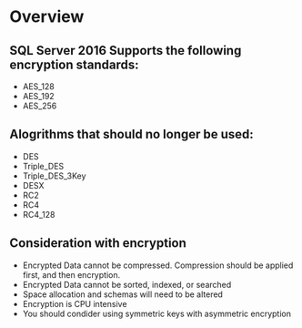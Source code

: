 # Overview

## SQL Server 2016 Supports the following encryption standards:

- AES_128
- AES_192
- AES_256

## Alogrithms that should no longer be used:

- DES
- Triple_DES
- Triple_DES_3Key
- DESX
- RC2
- RC4
- RC4_128

## Consideration with encryption

- Encrypted Data cannot be compressed. Compression should be applied first, and then encryption.
- Encrypted Data cannot be sorted, indexed, or searched
- Space allocation and schemas will need to be altered
- Encryption is CPU intensive
- You should condider using symmetric keys with asymmetric encryption
